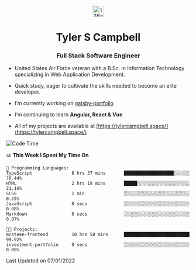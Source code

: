 <p align="center">
<a href="https://www.linkedin.com/in/t36campbell" target="blank"><img align="center" src="https://ik.imagekit.io/t36campbell/Portfolio/linkedin.png.original_m8bbGgPh6.png" alt="t36campbell" height="30" width="30" /></a>
</p>
<h1 align="center">Tyler S Campbell</h1>
<h3 align="center">Full Stack Software Engineer</h3>

* United States Air Force veteran with a B.Sc. in Information Technology specializing in Web Application Development. 

* Quick study, eager to cultivate the skills needed to become an elite developer.

* I’m currently working on [gatsby-portfolio](https://github.com/t36campbell/gatsby-portfolio)

* I’m continuing to learn **Angular, React & Vue**

* All of my projects are available at [https://tylercampbell.space/](https://tylercampbell.space/)

<!--START_SECTION:waka-->
![Code Time](http://img.shields.io/badge/Code%20Time-1%2C324%20hrs%2047%20mins-blue)

📊 **This Week I Spent My Time On** 

```text
💬 Programming Languages: 
TypeScript               8 hrs 37 mins       ███████████████████░░░░░░   78.44% 
HTML                     2 hrs 19 mins       █████░░░░░░░░░░░░░░░░░░░░   21.16% 
SCSS                     1 min               ░░░░░░░░░░░░░░░░░░░░░░░░░   0.25% 
JavaScript               0 secs              ░░░░░░░░░░░░░░░░░░░░░░░░░   0.08% 
Markdown                 0 secs              ░░░░░░░░░░░░░░░░░░░░░░░░░   0.07%

🐱‍💻 Projects: 
mcsteen-frontend         10 hrs 58 mins      █████████████████████████   99.92% 
investment-portfolio     0 secs              ░░░░░░░░░░░░░░░░░░░░░░░░░   0.08%

```


 Last Updated on 07/01/2022
<!--END_SECTION:waka-->
